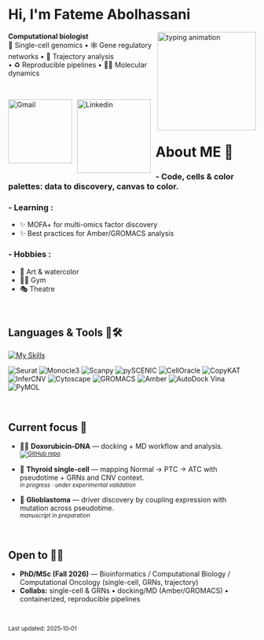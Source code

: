 # Hi, I'm **Fateme Abolhassani**
<img align="right" alt="typing animation" src="https://user-images.githubusercontent.com/5713670/87202985-820dcb80-c2b6-11ea-9f56-7ec461c497c3.gif" width="200" height="200">

**Computational biologist**  
🧫 Single-cell genomics • 🕸️ Gene regulatory networks • 🧭 Trajectory analysis </br>
• ♻️ Reproducible pipelines • 🧬💊 Molecular dynamics

</br>

<p>
 <a href="mailto:fateme.abolhassani91@gmail.com">
 <img align="left" alt="Gmail" width="130" hight="100" src="https://github.com/Xx-Ashutosh-xX/Xx-Ashutosh-xX/blob/master/assets/icons/gmail.png" style="margin-right:10px;"/>
</a>
  <a href="https://www.linkedin.com/in/fateme-abolhassani-59b557208/">
  <img align="left" alt="Linkedin" width="150" hight="100" src="https://github.com/Xx-Ashutosh-xX/Xx-Ashutosh-xX/blob/master/assets/icons/linkedin.png" style="margin-right:10px;"/>
  </a>
</p>

</br>
</br>
</br>

# About ME 💬 
### - Code, cells & color palettes: data to discovery, canvas to color. 

### - Learning :
- ✨ MOFA+ for multi-omics factor discovery
- ✨ Best practices for Amber/GROMACS analysis

### - Hobbies : 
- 🎨 Art & watercolor
- 🏋️‍♀️ Gym
- 🎭 Theatre

</br>

## Languages & Tools 🧪🛠

<!-- Skill icons provided by skill-icons. Full icon list and names:
     https://github.com/tandpfun/skill-icons?tab=readme-ov-file#icons-list -->
[![My Skills](https://skillicons.dev/icons?i=python,r,c,cpp,bash,linux,docker,git,github,anaconda,qt,vscode,latex,sklearn&theme=light)](https://skillicons.dev)


<!-- Bioinformatics / MD tools (no official skillicons) -->
<p>
  <img alt="Seurat"        src="https://img.shields.io/badge/Seurat-6c757d?style=flat-square&logo=R&logoColor=white">
  <img alt="Monocle3"      src="https://img.shields.io/badge/Monocle3-6c757d?style=flat-square&logo=R&logoColor=white">
  <img alt="Scanpy"        src="https://img.shields.io/badge/Scanpy-6c757d?style=flat-square&logo=python&logoColor=white">
  <img alt="pySCENIC"      src="https://img.shields.io/badge/pySCENIC-6c757d?style=flat-square&logo=python&logoColor=white">
  <img alt="CellOracle"    src="https://img.shields.io/badge/CellOracle-6c757d?style=flat-square&logo=python&logoColor=white">
  <img alt="CopyKAT"       src="https://img.shields.io/badge/CopyKAT-6c757d?style=flat-square">
  <img alt="InferCNV"      src="https://img.shields.io/badge/InferCNV-6c757d?style=flat-square">
  <img alt="Cytoscape"     src="https://img.shields.io/badge/Cytoscape-6c757d?style=flat-square">
  <img alt="GROMACS"       src="https://img.shields.io/badge/GROMACS-6c757d?style=flat-square">
  <img alt="Amber"         src="https://img.shields.io/badge/Amber-6c757d?style=flat-square">
  <img alt="AutoDock Vina" src="https://img.shields.io/badge/AutoDock%20Vina-6c757d?style=flat-square">
  <img alt="PyMOL"         src="https://img.shields.io/badge/PyMOL-6c757d?style=flat-square">
</p>
 </br>
 
## Current focus 🔭
- 🧬💊 **Doxorubicin–DNA** — docking + MD workflow and analysis.  
  <sub><a href="https://github.com/ilyaravand/Doxorubicin-DNA">
  <img alt="GitHub repo" src="https://img.shields.io/badge/Repo-Doxorubicin—DNA-2b2b2b?style=flat-square&logo=github&logoColor=white">
</a></sub>
  
- 🧫 **Thyroid single-cell** — mapping Normal → PTC → ATC with pseudotime + GRNs and CNV context.  
  <sub><em>in progress · under experimental validation</em></sub>

- 🧠 **Glioblastoma** — driver discovery by coupling expression with mutation across pseudotime.  
  <sub><em>manuscript in preparation</em></sub>
</br>

## Open to 🤝🏻
- **PhD/MSc (Fall 2026)** — Bioinformatics / Computational Biology / Computational Oncology (single-cell, GRNs, trajectory)
- **Collabs:** single-cell & GRNs • docking/MD (Amber/GROMACS) • containerized, reproducible pipelines

 </br>

<sub>Last updated: 2025‑10‑01</sub>

